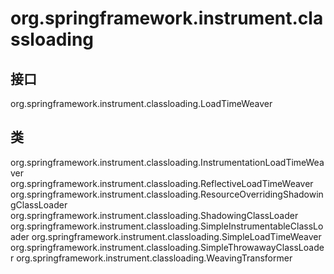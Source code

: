 # org.springframework.instrument.classloading

## 接口

org.springframework.instrument.classloading.LoadTimeWeaver

## 类

org.springframework.instrument.classloading.InstrumentationLoadTimeWeaver
org.springframework.instrument.classloading.ReflectiveLoadTimeWeaver
org.springframework.instrument.classloading.ResourceOverridingShadowingClassLoader
org.springframework.instrument.classloading.ShadowingClassLoader
org.springframework.instrument.classloading.SimpleInstrumentableClassLoader
org.springframework.instrument.classloading.SimpleLoadTimeWeaver
org.springframework.instrument.classloading.SimpleThrowawayClassLoader
org.springframework.instrument.classloading.WeavingTransformer




